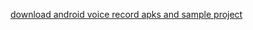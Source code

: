 
[download android voice record apks and sample project](https://drive.google.com/drive/folders/1-dy5s1aWN0KWDS9Y8MJzzwu7h4dY6EUx)
